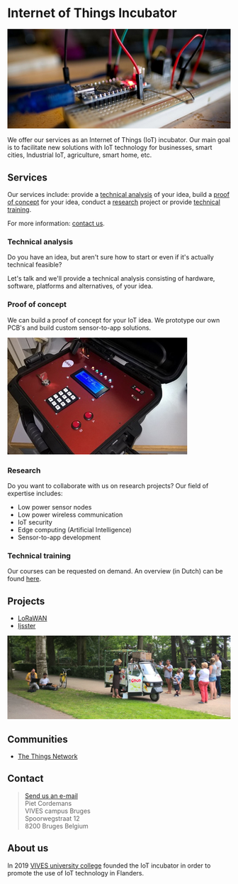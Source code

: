 # Internet of Things Incubator

![Prototyping board](./media/breadboard.jpg)


We offer our services as an Internet of Things (IoT) incubator. Our main goal is to facilitate new solutions with IoT technology for businesses, smart cities, Industrial IoT, agriculture, smart home, etc. 

## Services

Our services include: provide a [technical analysis](#technical-analysis) of your idea, build a [proof of concept](#proof-of-concept) for your idea, conduct a [research](#research) project or provide [technical training](#technical-training). 

For more information: [contact us](#contact).

### Technical analysis

Do you have an idea, but aren't sure how to start or even if it's actually technical feasible? 

Let's talk and we'll provide a technical analysis consisting of hardware, software, platforms and alternatives, of your idea. 

### Proof of concept 

We can build a proof of concept for your IoT idea. We prototype our own PCB's and build custom sensor-to-app solutions. 

![City game custom solution](./media/citygame.jpg)

### Research 

Do you want to collaborate with us on research projects? Our field of expertise includes:

* Low power sensor nodes
* Low power wireless communication
* IoT security
* Edge computing (Artificial Intelligence)
* Sensor-to-app development 

### Technical training

Our courses can be requested on demand. An overview (in Dutch) can be found [here](https://www.vives.be/nl/navormingen-ict). 

## Projects

* [LoRaWAN](https://lorawan-nta.be)
* [Ijsster](https://www.vives.be/nl/nieuws/innovatieve-app-van-vives-en-ijsster-brugge-maakt-dat-je-de-ijskar-niet-meer-misloopt)

![Ijsster](./media/ijsster.jpg)

## Communities

* [The Things Network](https://www.thethingsnetwork.org/community/bruges/)

## Contact


> <a href="mailto:piet.cordemans@vives.be"> Send us an e-mail</a><br/> Piet Cordemans <br/> VIVES campus Bruges <br/> Spoorwegstraat 12 <br/>8200 Bruges Belgium


## About us

In 2019 [VIVES university college](https://www.vives.be) founded the IoT incubator in order to promote the use of IoT technology in Flanders.